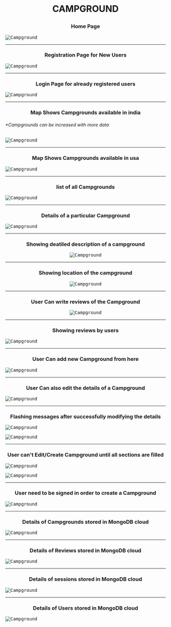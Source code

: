 <h1><p align="center">CAMPGROUND</p></h1>

<h3 align="center"> Home Page </h3>

<kbd> ![Campground](https://github.com/Maverick-99/Campground/blob/main/images/1.1.png) </kbd>
<hr>

<h3 align="center"> Registration Page for New Users </h3>

<kbd> ![Campground](https://github.com/Maverick-99/Campground/blob/main/images/6.png) </kbd>
<hr>

<h3 align="center"> Login Page for already registered users </h3>

<kbd> ![Campground](https://github.com/Maverick-99/Campground/blob/main/images/5.png) </kbd>
<hr>


<h3 align="center"> Map Shows Campgrounds available in india </h3>
<h6> *Campgrounds can be increased with more data </h6>

<kbd> ![Campground](https://github.com/Maverick-99/Campground/blob/main/images/2.0.png) </kbd>
<hr>

<h3 align="center"> Map Shows Campgrounds available in usa </h3>

<kbd> ![Campground](https://github.com/Maverick-99/Campground/blob/main/images/2.1.png) </kbd>
<hr>

<h3 align="center"> list of all Campgrounds </h3>

<kbd> ![Campground](https://github.com/Maverick-99/Campground/blob/main/images/3.1.png) </kbd>
<hr>

<h3 align="center"> Details of a particular Campground </h3>

<kbd> ![Campground](https://github.com/Maverick-99/Campground/blob/main/images/4.1.png) </kbd>
<hr>

<h3 align="center"> Showing deatiled description of a campground </h3>

<div align="center">

<kbd> ![Campground](https://github.com/Maverick-99/Campground/blob/main/images/7.1.png) </kbd>
<hr></div>

<h3 align="center"> Showing location of the campground </h3>

<div align="center">

<kbd> ![Campground](https://github.com/Maverick-99/Campground/blob/main/images/8.1.png) </kbd>
<hr></div>

<h3 align="center"> User Can write reviews of the Campground  </h3>

<div align="center">

<kbd> ![Campground](https://github.com/Maverick-99/Campground/blob/main/images/9.1.png) </kbd>
<hr></div>

<h3 align="center"> Showing reviews by users </h3>

<kbd> ![Campground](https://github.com/Maverick-99/Campground/blob/main/images/10.1.png) </kbd>
<hr>

<h3 align="center"> User Can add new Campground from here </h3>

<kbd> ![Campground](https://github.com/Maverick-99/Campground/blob/main/images/11.1.png) </kbd>
<hr>

<h3 align="center"> User Can also edit the details of a Campground </h3>

<kbd> ![Campground](https://github.com/Maverick-99/Campground/blob/main/images/12.png) </kbd>
<hr>

<h3 align="center"> Flashing messages after successfully modifying the details </h3>

<kbd> ![Campground](https://github.com/Maverick-99/Campground/blob/main/images/13.0.png) </kbd>

<kbd> ![Campground](https://github.com/Maverick-99/Campground/blob/main/images/13.1.png) </kbd>
<hr>

<h3 align="center"> User can't Edit/Create Campground until all sections are filled </h3>

<kbd> ![Campground](https://github.com/Maverick-99/Campground/blob/main/images/14.1.png) </kbd>

<kbd> ![Campground](https://github.com/Maverick-99/Campground/blob/main/images/14.2.png) </kbd>
<hr>

<h3 align="center"> User need to be signed in order to create a Campground </h3>

<kbd> ![Campground](https://github.com/Maverick-99/Campground/blob/main/images/15.1.png) </kbd>
<hr>

<h3 align="center"> Details of Campgrounds stored in MongoDB cloud </h3>

<kbd> ![Campground](https://github.com/Maverick-99/Campground/blob/main/images/18.png) </kbd>
<hr>

<h3 align="center"> Details of Reviews stored in MongoDB cloud </h3>

<kbd> ![Campground](https://github.com/Maverick-99/Campground/blob/main/images/19.png) </kbd>
<hr>

<h3 align="center"> Details of sessions stored in MongoDB cloud </h3>

<kbd> ![Campground](https://github.com/Maverick-99/Campground/blob/main/images/20.png) </kbd>
<hr>

<h3 align="center"> Details of Users stored in MongoDB cloud </h3>

<kbd> ![Campground](https://github.com/Maverick-99/Campground/blob/main/images/21.jpg) </kbd>



